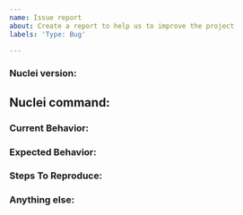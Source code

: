```yaml
---
name: Issue report
about: Create a report to help us to improve the project
labels: 'Type: Bug'

---
```


<!-- 
1. Please search to see if an issue already exists for the bug you encountered.
2. For support requests, FAQs or "How to" questions, please use the GitHub Discussions section instead - https://github.com/projectdiscovery/nuclei/discussions or
3. Join our discord server at https://discord.gg/projectdiscovery and post the question on the #nuclei channel.
-->

<!-- ISSUES MISSING IMPORTANT INFORMATION MAY BE CLOSED WITHOUT INVESTIGATION. -->

### Nuclei version:
<!-- You can find current version of nuclei with "nuclei -version" -->
<!-- We only accept issues that are reproducible on the latest version of nuclei. -->
<!-- You can find the latest version of project at https://github.com/projectdiscovery/nuclei/releases/ -->

## Nuclei command:

<!-- Provide the exact command you used to run Nuclei. -->
<!-- Please redact any literal target hosts/URLs or other sensitive information. -->

### Current Behavior:
<!-- A concise description of what you're experiencing. -->

### Expected Behavior:
<!-- A concise description of what you expected to happen. -->

### Steps To Reproduce:
<!--
Example: steps to reproduce the behavior:
1. Run 'nuclei -t ... -u ..'
2. See error...
-->


### Anything else:
<!-- Links? References? Screenshots? Anything that will give us more context about the issue that you are encountering! -->
